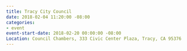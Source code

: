```yaml
---
title: Tracy City Council
date: 2018-02-04 11:20:00 -08:00
categories:
- event
event-start-date: 2018-02-20 00:00:00 -08:00
Location: Council Chambers, 333 Civic Center Plaza, Tracy, CA 95376
---
```



